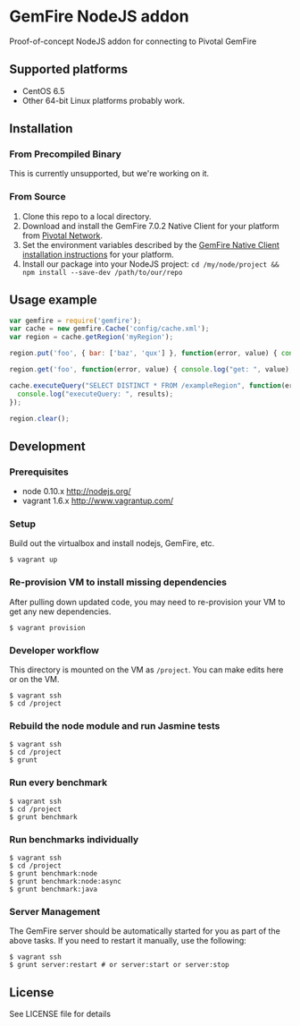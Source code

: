 GemFire NodeJS addon
====================

Proof-of-concept NodeJS addon for connecting to Pivotal GemFire

## Supported platforms

* CentOS 6.5
* Other 64-bit Linux platforms probably work.

## Installation

### From Precompiled Binary

This is currently unsupported, but we're working on it.

### From Source

1. Clone this repo to a local directory.
2. Download and install the GemFire 7.0.2 Native Client for your platform from [Pivotal Network](https://network.pivotal.io/products/pivotal-gemfire).
3. Set the environment variables described by the [GemFire Native Client installation instructions](http://gemfire.docs.pivotal.io/latest/userguide/index.html#gemfire_nativeclient/introduction/install-overview.html) for your platform.
4. Install our package into your NodeJS project: `cd /my/node/project && npm install --save-dev /path/to/our/repo`

## Usage example

```javascript
var gemfire = require('gemfire');
var cache = new gemfire.Cache('config/cache.xml');
var region = cache.getRegion('myRegion');

region.put('foo', { bar: ['baz', 'qux'] }, function(error, value) { console.log("put: ", value); });

region.get('foo', function(error, value) { console.log("get: ", value); });

cache.executeQuery("SELECT DISTINCT * FROM /exampleRegion", function(error, results){
  console.log("executeQuery: ", results);
});

region.clear();
```

## Development
### Prerequisites 

* node 0.10.x http://nodejs.org/
* vagrant 1.6.x http://www.vagrantup.com/

### Setup

Build out the virtualbox and install nodejs, GemFire, etc.

    $ vagrant up
    
### Re-provision VM to install missing dependencies

After pulling down updated code, you may need to re-provision your VM to get any new dependencies.

	$ vagrant provision

### Developer workflow

This directory is mounted on the VM as `/project`. You can make edits here or on the VM.

    $ vagrant ssh
    $ cd /project

### Rebuild the node module and run Jasmine tests

    $ vagrant ssh
    $ cd /project
    $ grunt

### Run every benchmark

    $ vagrant ssh
    $ cd /project
    $ grunt benchmark

### Run benchmarks individually

    $ vagrant ssh
    $ cd /project
    $ grunt benchmark:node
    $ grunt benchmark:node:async
    $ grunt benchmark:java

### Server Management

The GemFire server should be automatically started for you as part of the above tasks. If you
need to restart it manually, use the following:

    $ vagrant ssh
    $ grunt server:restart # or server:start or server:stop

## License

See LICENSE file for details
